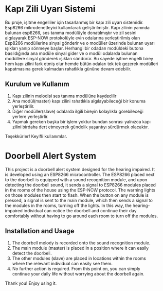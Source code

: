 <h1>Kapı Zili Uyarı Sistemi</h1>
  
  <p>Bu proje, işitme engelliler için tasarlanmış bir kapı zili uyarı sistemidir. Esp8266 mikrodenetleyici kullanılarak geliştirilmiştir. Kapı zilinin yanında bulunan esp8266, ses tanıma modülüyle donatılmıştır ve zil sesini algılayarak ESP-NOW protokolüyle evin odalarına yerleştirilmiş olan Esp8266 modüllerine sinyal gönderir ve o modüller üzerinde bulunan uyarı ışıkları yanıp sönmeye başlar. Herhangi bir odadan modüldeki butona basıldığında ana modüle sinyal gider ve o modül odalarda bulunan modüllere sinyal gönderek ışıkları söndürür. Bu sayede işitme engelli birey hem kapı zilini fark etmiş olur hemde bütün odaları tek tek gezerek modülleri kapatmasına gerek kalmadan rahatlıkla gününe devam edebilir.</p>

  <h2>Kurulum ve Kullanım</h2>
  <ol>
    <li>Kapı zilinin melodisi ses tanıma modülüne kaydedilir</li>
    <li>Ana modül(master) kapı zilini rahatlıkla algılayabileceği bir konuma yerleştirilir.</li>
    <li>Diğer modüller(slave) odalarda ilgili bireyin kolaylıkla görebileceği yerlere yerleştirlir.</li>
    <li>Yapmak gereken başka bir işlem yoktur bundan sonrası yalnızca kapı zilini birdaha dert etmeyerek gündelik yaşantıyı sürdürmek olacaktır.</li>
  </ol>

<p>Teşekkürler! Keyifli kullanımlar.</p>

<h1> </h1>

<h1>Doorbell Alert System</h1>

<p>This project is a doorbell alert system designed for the hearing impaired. It is developed using an ESP8266 microcontroller. The ESP8266 placed next to the doorbell is equipped with a sound recognition module, and upon detecting the doorbell sound, it sends a signal to ESP8266 modules placed in the rooms of the house using the ESP-NOW protocol. The warning lights on those modules then start to flash. When the button on any module is pressed, a signal is sent to the main module, which then sends a signal to the modules in the rooms, turning off the lights. In this way, the hearing-impaired individual can notice the doorbell and continue their day comfortably without having to go around each room to turn off the modules.</p>

<h2>Installation and Usage</h2>
<ol>
  <li>The doorbell melody is recorded onto the sound recognition module.</li>
  <li>The main module (master) is placed in a position where it can easily detect the doorbell.</li>
  <li>The other modules (slave) are placed in locations within the rooms where the relevant individual can easily see them.</li>
  <li>No further action is required. From this point on, you can simply continue your daily life without worrying about the doorbell again.</li>
</ol>

<p>Thank you! Enjoy using it.</p>
